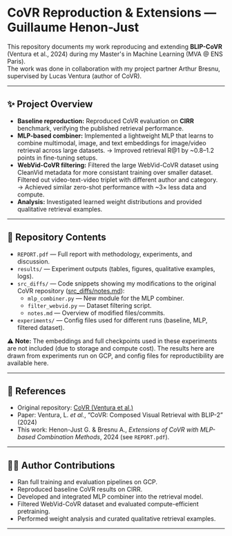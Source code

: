 # CoVR Reproduction & Extensions — Guillaume Henon-Just

This repository documents my work reproducing and extending **BLIP-CoVR** (Ventura et al., 2024) 
during my Master's in Machine Learning (MVA @ ENS Paris).  
The work was done in collaboration with my project partner Arthur Bresnu, supervised by Lucas Ventura 
(author of CoVR).

---

## ✨ Project Overview

- **Baseline reproduction:** Reproduced CoVR evaluation on **CIRR** benchmark, verifying the published retrieval performance.
- **MLP-based combiner:** Implemented a lightweight MLP that learns to combine multimodal, image, and text embeddings for image/video retrieval across large datasets. 
  → Improved retrieval R@1 by ~0.8–1.2 points in fine-tuning setups.
- **WebVid-CoVR filtering:** Filtered the large WebVid-CoVR dataset using CleanVid metadata for more consistant training over smaller dataset. Filtered out video-text-video triplet with different author and category.
  → Achieved similar zero-shot performance with ~3× less data and compute.
- **Analysis:** Investigated learned weight distributions and provided qualitative retrieval examples.

---

## 📁 Repository Contents

- `REPORT.pdf` — Full report with methodology, experiments, and discussion.
- `results/` — Experiment outputs (tables, figures, qualitative examples, logs).
- `src_diffs/` — Code snippets showing my modifications to the original CoVR repository ([src_diffs/notes.md](src_diffs/notes.md)):
  - `mlp_combiner.py` — New module for the MLP combiner.
  - `filter_webvid.py` — Dataset filtering script.
  - `notes.md` — Overview of modified files/commits.
- `experiments/` — Config files used for different runs (baseline, MLP, filtered dataset).

⚠️ **Note:** The embeddings and full checkpoints used in these experiments are not included 
(due to storage and compute cost). The results here are drawn from experiments run on GCP, 
and config files for reproductibility are available here.

---

## 🔗 References

- Original repository: [CoVR (Ventura et al.)]([https://github.com/lucas-ventura/CoVR])  
- Paper: Ventura, L. *et al.*, “CoVR: Composed Visual Retrieval with BLIP-2” (2024)  
- This work: Henon-Just G. & Bresnu A., *Extensions of CoVR with MLP-based Combination Methods*, 2024 (see `REPORT.pdf`).

---

## 👨‍💻 Author Contributions

- Ran full training and evaluation pipelines on GCP.  
- Reproduced baseline CoVR results on CIRR.  
- Developed and integrated MLP combiner into the retrieval model.  
- Filtered WebVid-CoVR dataset and evaluated compute-efficient pretraining.  
- Performed weight analysis and curated qualitative retrieval examples.  

---
